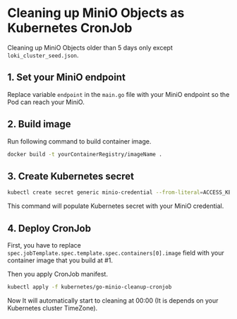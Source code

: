 # Cleaning up MiniO Objects as Kubernetes CronJob

Cleaning up MiniO Objects older than 5 days only except `loki_cluster_seed.json`.  


## 1. Set your MiniO endpoint
Replace variable `endpoint` in the `main.go` file with your MiniO endpoint so the Pod can reach your MiniO.

## 2. Build image
Run following command to build container image.
```sh
docker build -t yourContainerRegistry/imageName .
```

## 3. Create Kubernetes secret

```sh
kubectl create secret generic minio-credential --from-literal=ACCESS_KEY_ID=<MiniO-id> --from-literal=SECRET_ACCESS_KEY=<MiniO-password>
```

This command will populate Kubernetes secret with your MiniO credential.

## 4. Deploy CronJob
First, you have to replace
`spec.jobTemplate.spec.template.spec.containers[0].image` field with your container image that you build at #1.  

Then you apply CronJob manifest.

```sh
kubectl apply -f kubernetes/go-minio-cleanup-cronjob
```

Now It will automatically start to cleaning at 00:00 (It is depends on your Kubernetes cluster TimeZone).

